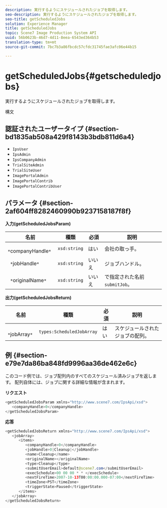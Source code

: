 ```yaml
---
description: 実行するようにスケジュールされたジョブを取得します。
seo-description: 実行するようにスケジュールされたジョブを取得します。
seo-title: getScheduledJobs
solution: Experience Manager
title: getScheduledJobs
topic: Scene7 Image Production System API
uuid: 56b0623b-46d7-4d11-8eea-6543ed364b53
translation-type: tm+mt
source-git-commit: 7bc7b3a86fbcdc57cfdc31745fae3afc06e44b15

---
```



# getScheduledJobs{#getscheduledjobs}

実行するようにスケジュールされたジョブを取得します。

構文

## 認証されたユーザータイプ {#section-bd1835ab508a429f8143b3bdb811d6a4}

* `IpsUser`
* `IpsAdmin`
* `IpsCompanyAdmin`
* `TrialSiteAdmin`
* `TrialSiteUser`
* `ImagePortalAdmin`
* `ImagePortalContrib`
* `ImagePortalContribUser`

## パラメータ {#section-2af604ff8282460990b9237158187f8f}

**入力(getScheduledJobsParam)**

| 名前 | 種類 | 必須 | 説明 |
|---|---|---|---|
| ` *`companyHandle`*` | `xsd:string` | はい | 会社の取っ手。 |
| ` *`jobHandle`*` | `xsd:string` | いいえ | ジョブハンドル。 |
| ` *`originalName`*` | `xsd:string` | いいえ | で指定された名前 `submitJob`。 |

**出力(getScheduledJobsReturn)**

| 名前 | 種類 | 必須 | 説明 |
|---|---|---|---|
| ` *`jobArray`*` | `types:ScheduledJobArray` | はい | スケジュールされたジョブの配列。 |

## 例 {#section-e79e7da86ba848fd9996aa36de462e6c}

このコード例では、ジョブ配列内のすべてのスケジュール済みジョブを返します。 配列自体には、ジョブに関する詳細な情報が含まれます。

**リクエスト**

```java
<getScheduledJobsParam xmlns="http://www.scene7.com/IpsApi/xsd">
   <companyHandle>0</companyHandle>
</getScheduledJobsParam>
```

**応答**

```java
<getScheduledJobsReturn xmlns="http://www.scene7.com/IpsApi/xsd">
   <jobArray>
      <items>
         <companyHandle>0</companyHandle>
         <jobHandle>0|Cleanup|</jobHandle>
         <name>Cleanup</name>
         <originalName></originalName>
         <type>Cleanup</type>
         <submitUserEmail>default@scene7.com</submitUserEmail>
         <execSchedule>00 00 00 * * </execSchedule>
         <nextFireTime>2007-10-13T00:00:00.000-07:00</nextFireTime>
         <timeZone>PST</timeZone>
         <triggerState>Paused</triggerState>
      </items>
   </jobArray>
</getScheduledJobsReturn>
```

